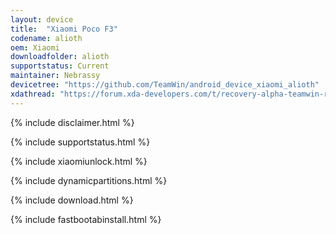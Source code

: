 ```yaml
---
layout: device
title:  "Xiaomi Poco F3"
codename: alioth
oem: Xiaomi
downloadfolder: alioth
supportstatus: Current
maintainer: Nebrassy
devicetree: "https://github.com/TeamWin/android_device_xiaomi_alioth"
xdathread: "https://forum.xda-developers.com/t/recovery-alpha-teamwin-recovery-project.4272625/"
---
```


{% include disclaimer.html %}

{% include supportstatus.html %}

{% include xiaomiunlock.html %}

{% include dynamicpartitions.html %}

{% include download.html %}

{% include fastbootabinstall.html %}
